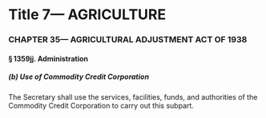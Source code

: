 
# Title 7— AGRICULTURE
### CHAPTER 35— AGRICULTURAL ADJUSTMENT ACT OF 1938
#### § 1359jj. Administration
##### (b) Use of Commodity Credit Corporation

The Secretary shall use the services, facilities, funds, and authorities of the Commodity Credit Corporation to carry out this subpart.
